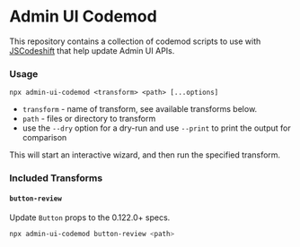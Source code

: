 # Admin UI Codemod

This repository contains a collection of codemod scripts to use with [JSCodeshift](https://github.com/facebook/jscodeshift) that help update Admin UI
APIs.

### Usage
`npx admin-ui-codemod <transform> <path> [...options]`
   * `transform` - name of transform, see available transforms below.
   * `path` - files or directory to transform
   * use the `--dry` option for a dry-run and use `--print` to print the output for comparison

This will start an interactive wizard, and then run the specified transform.

### Included Transforms

#### `button-review`

Update `Button` props to the 0.122.0+ specs.

```sh
npx admin-ui-codemod button-review <path>
```